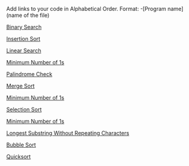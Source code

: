 Add links to your code in Alphabetical Order.
Format: -[Program name](name of the file)

[Binary Search](binary_search.js)

[Insertion Sort](insertion_sort.js)

[Linear Search](linear_search.js)

[Minimum Number of 1s](./min_number_of_1.js)

[Palindrome Check](Check_Palindrome.js)

[Merge Sort](Merge_Sort.js)

[Minimum Number of 1s](./min_number_of_1.js)

[Selection Sort](selection_sort.js)

[Minimum Number of 1s](./min_number_of_1.js)

[Longest Substring Without Repeating Characters](longest_substring_without_repeating_characters.js)

[Bubble Sort](bubble_sort.js)

[Quicksort](quicksort.js)
